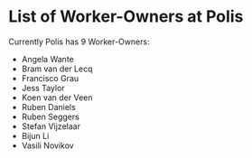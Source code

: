 # List of Worker-Owners at Polis

Currently Polis has 9 Worker-Owners:

 - Angela Wante 
 - Bram van der Lecq
 - Francisco Grau 
 - Jess Taylor
 - Koen van der Veen
 - Ruben Daniels
 - Ruben Seggers
 - Stefan Vijzelaar
 - Bijun Li 
 - Vasili Novikov
 
